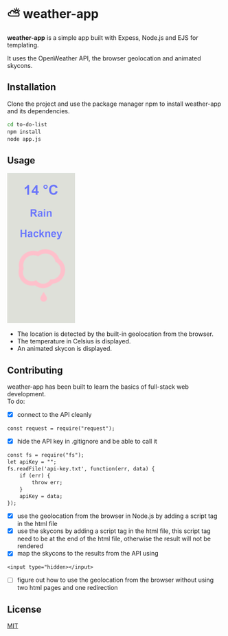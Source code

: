 # ⛅ weather-app

**weather-app** is a simple app built with Expess, Node.js and EJS for templating.

It uses the OpenWeather API, the browser geolocation and animated skycons.

## Installation

Clone the project and use the package manager npm to install weather-app and its dependencies.

```bash
cd to-do-list
npm install
node app.js
```

## Usage

![Demo](demo.gif)  
* The location is detected by the built-in geolocation from the browser.
* The temperature in Celsius is displayed.
* An animated skycon is displayed.

## Contributing
weather-app has been built to learn the basics of full-stack web development.  
To do:
- [x] connect to the API cleanly
```
const request = require("request");
```
- [x] hide the API key in .gitignore and be able to call it
```
const fs = require("fs");
let apiKey = "";
fs.readFile('api-key.txt', function(err, data) {
    if (err) {
        throw err;
    }
    apiKey = data;
});
```
- [x] use the geolocation from the browser in Node.js by adding a script tag in the html file
- [x] use the skycons by adding a script tag in the html file, this script tag need to be at the end of the html file, otherwise the result will not be rendered
- [x] map the skycons to the results from the API using 
```
<input type="hidden></input>
```
- [ ] figure out how to use the geolocation from the browser without using two html pages and one redirection

## License
[MIT](https://choosealicense.com/licenses/mit/)